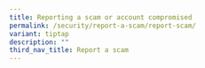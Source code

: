 ```yaml
---
title: Reporting a scam or account compromised
permalink: /security/report-a-scam/report-scam/
variant: tiptap
description: ""
third_nav_title: Report a scam
---
```

